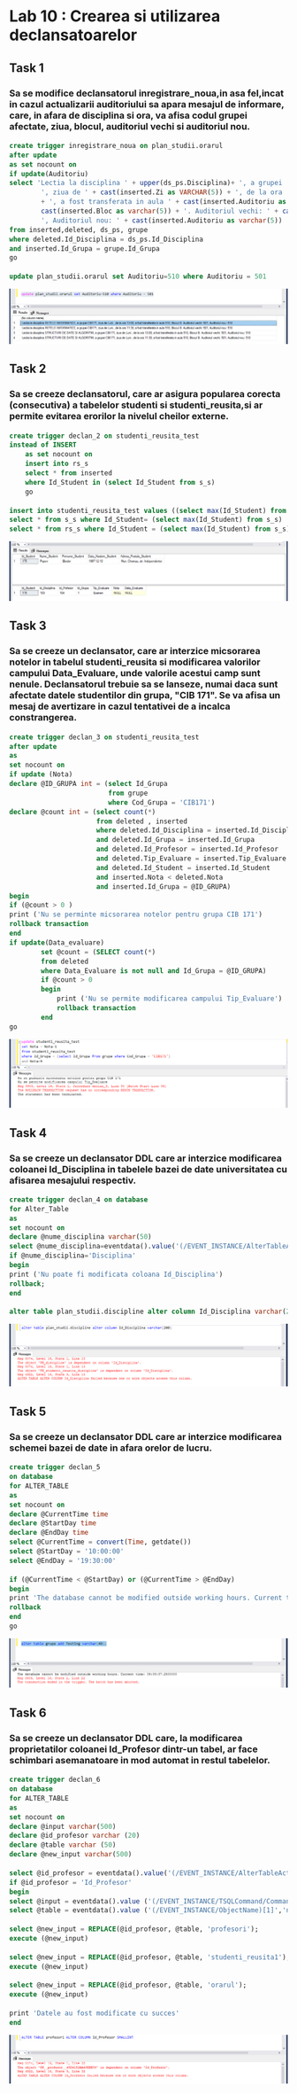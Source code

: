 # Lab 10 : Crearea si utilizarea declansatoarelor

## Task 1
### Sa se modifice declansatorul inregistrare_noua,in asa fel,incat in cazul actualizarii auditoriului sa apara mesajul de informare, care, in afara de disciplina si ora, va afisa codul grupei afectate, ziua, blocul, auditoriul vechi si auditoriul nou.

```SQL
create trigger inregistrare_noua on plan_studii.orarul
after update
as set nocount on
if update(Auditoriu)
select 'Lectia la disciplina ' + upper(ds_ps.Disciplina)+ ', a grupei ' + grupe.Cod_Grupa +
		', ziua de ' + cast(inserted.Zi as VARCHAR(5)) + ', de la ora ' + cast(inserted.Ora as varchar(5))
		+ ', a fost transferata in aula ' + cast(inserted.Auditoriu as varchar(5)) + ', Blocul '+
		cast(inserted.Bloc as varchar(5)) + '. Auditoriul vechi: ' + cast(deleted.Auditoriu as varchar(5))+
		', Auditoriul nou: ' + cast(inserted.Auditoriu as varchar(5))
from inserted,deleted, ds_ps, grupe
where deleted.Id_Disciplina = ds_ps.Id_Disciplina
and inserted.Id_Grupa = grupe.Id_Grupa
go

update plan_studii.orarul set Auditoriu=510 where Auditoriu = 501
```
![task1](task1.png)

## Task 2
### Sa se creeze declansatorul, care ar asigura popularea corecta (consecutiva) a tabelelor studenti si studenti_reusita,si ar permite evitarea erorilor la nivelul cheilor externe.

```SQL
create trigger declan_2 on studenti_reusita_test
instead of INSERT
	as set nocount on
	insert into rs_s 
	select * from inserted
	where Id_Student in (select Id_Student from s_s)
 	go

insert into studenti_reusita_test values ((select max(Id_Student) from s_s), 103, 104, 1, 'Examen', null, null)
select * from s_s where Id_Student= (select max(Id_Student) from s_s)
select * from rs_s where Id_Student = (select max(Id_Student) from s_s)
```
![task2](task2.png)

## Task 3
### Sa se creeze un declansator, care ar interzice micsorarea notelor in tabelul studenti_reusita si modificarea valorilor campului Data_Evaluare, unde valorile acestui camp sunt nenule. Declansatorul trebuie sa se lanseze, numai daca sunt afectate datele studentilor din grupa, "CIB 171". Se va afisa un mesaj de avertizare in cazul tentativei de a incalca constrangerea.

```SQL
create trigger declan_3 on studenti_reusita_test
after update
as
set nocount on
if update (Nota)
declare @ID_GRUPA int = (select Id_Grupa  
                         from grupe 
						 where Cod_Grupa = 'CIB171')
declare @count int = (select count(*) 
                      from deleted , inserted 
			          where deleted.Id_Disciplina = inserted.Id_Disciplina 
					  and deleted.Id_Grupa = inserted.Id_Grupa 
			          and deleted.Id_Profesor = inserted.Id_Profesor 
					  and deleted.Tip_Evaluare = inserted.Tip_Evaluare 
			          and deleted.Id_Student = inserted.Id_Student
			          and inserted.Nota < deleted.Nota 
			          and inserted.Id_Grupa = @ID_GRUPA)	
begin
if (@count > 0 )
print ('Nu se perminte micsorarea notelor pentru grupa CIB 171')
rollback transaction
end
if update(Data_evaluare)
		set @count = (SELECT count(*) 
		from deleted 
		where Data_Evaluare is not null and Id_Grupa = @ID_GRUPA)
		if @count > 0
		begin
			print ('Nu se permite modificarea campului Tip_Evaluare')
			rollback transaction
		end
go
```
![task3](task3.png)


## Task 4
### Sa se creeze un declansator DDL care ar interzice modificarea coloanei ld_Disciplina in tabelele bazei de date universitatea cu afisarea mesajului respectiv.

```SQL
create trigger declan_4 on database
for Alter_Table
as 
set nocount on
declare @nume_disciplina varchar(50)
select @nume_disciplina=eventdata().value('(/EVENT_INSTANCE/AlterTableActionList/*/Columns/Name)[1]', 'nvarchar(100)') 
if @nume_disciplina='Disciplina'
begin 
print ('Nu poate fi modificata coloana Id_Disciplina')
rollback;
end

alter table plan_studii.discipline alter column Id_Disciplina varchar(200)
```
![task4](task4.png)

## Task 5
### Sa se creeze un declansator DDL care ar interzice modificarea schemei bazei de date in afara orelor de lucru.

```SQL
create trigger declan_5
on database
for ALTER_TABLE
as
set nocount on
declare @CurrentTime time
declare @StartDay time
declare @EndDay time
select @CurrentTime = convert(Time, getdate())
select @StartDay = '10:00:00'
select @EndDay = '19:30:00'

if (@CurrentTime < @StartDay) or (@CurrentTime > @EndDay)
begin	
print 'The database cannot be modified outside working hours. Current time: ' + cast(@CurrentTime as varchar(20))
rollback
end
go
```
![task5](task5.png)

## Task 6
### Sa se creeze un declansator DDL care, la modificarea proprietatilor coloanei ld_Profesor dintr-un tabel, ar face schimbari asemanatoare in mod automat in restul tabelelor.

```SQL
create trigger declan_6
on database
for ALTER_TABLE
as
set nocount on
declare @input varchar(500)
declare @id_profesor varchar (20)
declare @table varchar (50)
declare @new_input varchar(500)

select @id_profesor = eventdata().value('(/EVENT_INSTANCE/AlterTableActionList/*/Columns/Name)[1]', 'nvarchar(max)')
if @id_profesor = 'Id_Profesor'
begin
select @input = eventdata().value ('(/EVENT_INSTANCE/TSQLCommand/CommandText)[1]', 'nvarchar(max)')
select @table = eventdata().value ('(/EVENT_INSTANCE/ObjectName)[1]','nvarchar(max)')

select @new_input = REPLACE(@id_profesor, @table, 'profesori');
execute (@new_input)

select @new_input = REPLACE(@id_profesor, @table, 'studenti_reusita1');
execute (@new_input)

select @new_input = REPLACE(@id_profesor, @table, 'orarul');
execute (@new_input)

print 'Datele au fost modificate cu succes'
end
```
![task6](task6.png)


